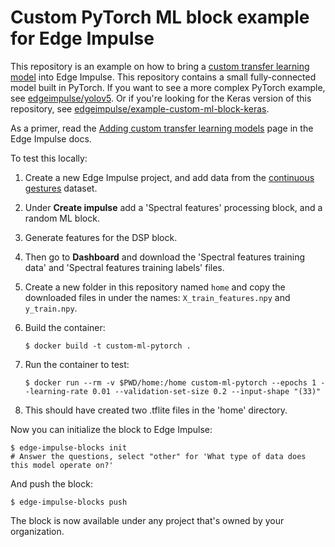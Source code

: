 # Custom PyTorch ML block example for Edge Impulse

This repository is an example on how to bring a [custom transfer learning model](https://docs.edgeimpulse.com/docs/adding-custom-transfer-learning-models) into Edge Impulse. This repository contains a small fully-connected model built in PyTorch. If you want to see a more complex PyTorch example, see [edgeimpulse/yolov5](https://github.com/edgeimpulse/yolov5). Or if you're looking for the Keras version of this repository, see [edgeimpulse/example-custom-ml-block-keras](https://github.com/edgeimpulse/example-custom-ml-block-keras).

As a primer, read the [Adding custom transfer learning models](https://docs.edgeimpulse.com/docs/adding-custom-transfer-learning-models) page in the Edge Impulse docs.

To test this locally:

1. Create a new Edge Impulse project, and add data from the [continuous gestures](https://docs.edgeimpulse.com/docs/continuous-gestures) dataset.
1. Under **Create impulse** add a 'Spectral features' processing block, and a random ML block.
1. Generate features for the DSP block.
1. Then go to **Dashboard** and download the 'Spectral features training data' and 'Spectral features training labels' files.
1. Create a new folder in this repository named `home` and copy the downloaded files in under the names: `X_train_features.npy` and `y_train.npy`.
1. Build the container:

    ```
    $ docker build -t custom-ml-pytorch .
    ```

1. Run the container to test:

    ```
    $ docker run --rm -v $PWD/home:/home custom-ml-pytorch --epochs 1 --learning-rate 0.01 --validation-set-size 0.2 --input-shape "(33)"
    ```

1. This should have created two .tflite files in the 'home' directory.

Now you can initialize the block to Edge Impulse:

```
$ edge-impulse-blocks init
# Answer the questions, select "other" for 'What type of data does this model operate on?'
```

And push the block:

```
$ edge-impulse-blocks push
```

The block is now available under any project that's owned by your organization.
